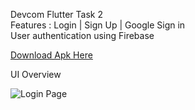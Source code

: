Devcom Flutter Task 2  
Features : Login | Sign Up | Google Sign in  
User authentication using Firebase  
  
[Download Apk Here](https://drive.google.com/file/d/1VbSae500icolkPONSIMYhG2qOZQeEjPw/view?usp=sharing)

UI Overview  

![Login Page](https://drive.google.com/file/d/1GLMLAVw1-Vqn9RVkMaowSDz6v1E7D-lp/view?usp=sharing)
